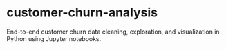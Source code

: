 # customer-churn-analysis
End-to-end customer churn data cleaning, exploration, and visualization in Python using Jupyter notebooks.
